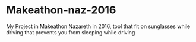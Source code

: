 # Makeathon-naz-2016
My Project in Makeathon Nazareth in 2016, tool that fit on sunglasses while driving that prevents you from sleeping while driving
